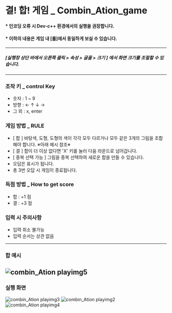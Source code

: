 # 결! 합! 게임 _ Combin_Ation_game  
#### * 인코딩 오류 시 Dev-c++ 환경에서의 실행을 권장합니다.
#### * 이하의 내용은 게임 내 [룰]에서 동일하게 보실 수 있습니다. 
-------
##### [실행창 상단 바에서 오른쪽 클릭 > 속성 > 글꼴 > 크기 ] 에서 화면 크기를 조절할 수 있습니다.
-------
### 조작 키 _ control Key
  + 숫자 :  1 ~ 9 
  + 방향 :  ← ↑ ↓ → 
  + 그 외 :  x, enter


### 게임 방법 _ RULE

- [ 합 ] 바탕색, 도형, 도형의 색이 각각 모두 다르거나 모두 같은 3개의 그림을 조합 해야 합니다. ※아래 예시 참조※
- [ 결 ] 합이 더 이상 없다면 'X' 키를 눌러 다음 라운드로 넘어갑니다.
- [ 중복 선택 가능 ] 그림을 중복 선택하여 새로운 합을 만들 수 있습니다.
- 오답은 표시가 됩니다.
- 총 3번 오답 시 게임이 종료됩니다.

### 득점 방법 _ How to get score
- 합 : +1 점
- 결 : +3 점

### 입력 시 주의사항
- 입력 취소 불가능
- 입력 순서는 상관 없음

-------------
### 합 예시
![combin_Ation playimg5](https://user-images.githubusercontent.com/64065652/117989765-8b087700-b377-11eb-9882-19f5c7272730.jpg)
------------
### 실행 화면 
![combin_Ation playimg3](https://user-images.githubusercontent.com/64065652/117989775-8c39a400-b377-11eb-835c-22dccb251aab.jpg)
![combin_Ation playimg2](https://user-images.githubusercontent.com/64065652/117989786-8d6ad100-b377-11eb-9fb3-9cfe3a076ae5.jpg)
![combin_Ation playimg4](https://user-images.githubusercontent.com/64065652/117989798-8e9bfe00-b377-11eb-9319-21dec5441bd1.jpg)

